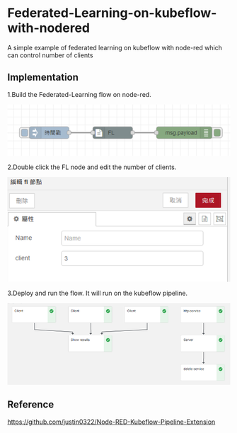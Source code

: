 # Federated-Learning-on-kubeflow-with-nodered
A simple example of federated learning on kubeflow with node-red which can control number of clients

## Implementation

1.Build the Federated-Learning flow on node-red.

![](https://github.com/sefgsefg/Federated-Learning-on-kubeflow-with-nodered/blob/main/FL_kubeflow_with_node-red/build_flow.png)

2.Double click the FL node and edit the number of clients.

![](https://github.com/sefgsefg/Federated-Learning-on-kubeflow-with-nodered/blob/main/FL_kubeflow_with_node-red/edit_node.png)

3.Deploy and run the flow. It will run on the kubeflow pipeline.

![](https://github.com/sefgsefg/Federated-Learning-on-kubeflow-with-nodered/blob/main/FL_kubeflow_with_node-red/FL_pipeline.png)

## Reference
https://github.com/justin0322/Node-RED-Kubeflow-Pipeline-Extension


